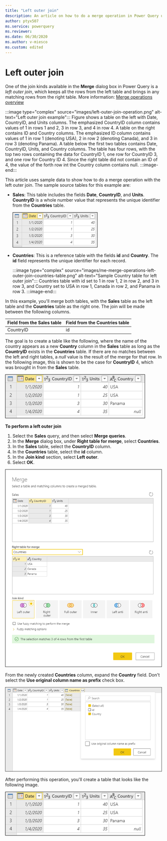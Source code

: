 ```yaml
---
title: "Left outer join"
description: An article on how to do a merge operation in Power Query using the left outer join kind. 
author: ptyx507
ms.service: powerquery
ms.reviewer: 
ms.date: 06/30/2020
ms.author: v-miesco
ms.custom: edited
---
```


# Left outer join
<!--I think the structure of the join kind articles can be streamlined quite a bit. I'll follow this pattern for the others, but without all the editorial commentary.-->
One of the join kinds available in the **Merge** dialog box in Power Query is a *left outer join*, which keeps all the rows from the left table and brings in any matching rows from the right table. More information: [Merge operations overview](merge-queries-overview.md)

:::image type="complex" source="images/left-outer-join-operation.png" alt-text="Left outer join example":::
   Figure shows a table on the left with Date, CountryID, and Units columns. The emphasized CountryID column contains values of 1 in rows 1 and 2, 3 in row 3, and 4 in row 4. A table on the right contains ID and Country columns. The emphasized ID column contains values of 1 in row 1 (denoting USA), 2 in row 2 (denoting Canada), and 3 in row 3 (denoting Panama). A table below the first two tables contains Date, CountryID, Units, and Country columns. The table has four rows, with the top two rows containing the data for CountryID 1, one row for CountryID 3, and one row for Country ID 4. Since the right table did not contain an ID of 4, the value of the forth row int the Country column contains null.
   :::image-end:::

<!-- ![Sample left outer join](images/left-outer-join-operation.png "needs detailed alt text") -->
<!--I don't understand the intent of this note; recommend deleting.
>[!NOTE]
>Samples used in this article are only to showcase the concepts. The concepts showcased here apply to all queries in Power Query.-->

This article uses sample data to show how to do a merge operation with the left outer join. The sample source tables for this example are:

* **Sales**: This table includes the fields **Date**, **CountryID**, and **Units**. **CountryID** is a whole number value that represents the unique identifier from the **Countries** table.

   ![Sales table containing Date, CountryID, and Units columns, with CountryID set to 1 in rows 1 and 2, 3 in row 3, and 4 in row 4](images/me-merge-operations-left-outer-join-sales-table.png "Sales table containing Date, CountryID, and Units columns, with CountryID set to 1 in rows 1 and 2, 3 in row 3, and 4 in row 4")

* **Countries**: This is a reference table with the fields **id** and **Country**. The **id** field represents the unique identifier for each record.

   :::image type="complex" source="images/me-merge-operations-left-outer-join-countries-table.png" alt-text="Sample Country table for left outer join":::
      Countries table with id set to 1 in row 1, 2 in row 2, and 3 in row 3, and Country set to USA in row 1, Canada in row 2, and Panama in row 3.
   :::image-end:::

   <!-- ![Countries table with id set to 1 in row 1, 2 in row 2, and 3 in row 3 and Country set to Panama in row 1 and Spain in row 2](images/me-merge-operations-left-outer-join-countries-table.png "needs detailed alt text") -->

In this example, you'll merge both tables, with the **Sales** table as the left table and the **Countries** table as the right one. The join will be made between the following columns.

|Field from the Sales table| Field from the Countries table|
|-----------|------------------|
|CountryID|id|

The goal is to create a table like the following, where the name of the country appears as a new **Country** column in the **Sales** table as long as the **CountryID** exists in the **Countries** table. If there are no matches between the left and right tables, a *null* value is the result of the merge for that row. In the following image, this is shown to be the case for **CountryID** 4, which was brought in from the **Sales** table. 

![Left outer join final table with the Country column added with the value of the fourth row of that column set to null](images/me-merge-operations-left-outer-final-table.png "Left outer join final table with the Country column added with the value of the fourth row of that column set to null")
<!--markdownlint-disable MD036-->
**To perform a left outer join**
<!--markdownlint-enable MD036-->
1. Select the **Sales** query, and then select **Merge queries**.
2. In the **Merge** dialog box, under **Right table for merge**, select **Countries**.
3. In the **Sales** table, select the **CountryID** column.
4. In the **Countries** table, select the **id** column.
5. In the **Join kind** section, select **Left outer**.
6. Select **OK**.

![Merge dialog box showing the results of following the previous left outer join procedure](images/me-merge-operations-left-outer-merge-window.png "Merge dialog box showing the results of following the previous left outer join procedure")

From the newly created **Countries** column, expand the **Country** field. Don't select the **Use original column name as prefix** check box.

![Expand table column for Country](images/me-merge-operations-left-outer-expand-field.png "Expand table column for Country")

After performing this operation, you'll create a table that looks like the following image.

![Final table with the Country column added with the value of the fourth row of that column set to null](images/me-merge-operations-left-outer-final-table-2.png "Final table with the Country column added with the value of the fourth row of that column set to null")
